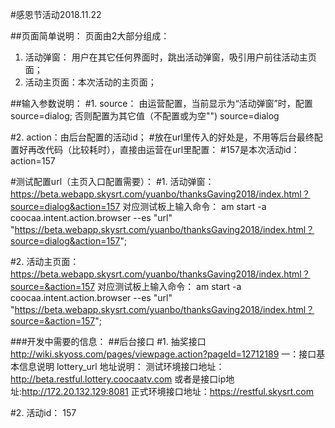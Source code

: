 #感恩节活动2018.11.22

##页面简单说明：
页面由2大部分组成：
1. 活动弹窗： 用户在其它任何界面时，跳出活动弹窗，吸引用户前往活动主页面；
2. 活动主页面：本次活动的主页面；

##输入参数说明：
#1. source： 由运营配置，当前显示为“活动弹窗”时，配置source=dialog; 否则配置为其它值（不配置或为空"")
source=dialog 

#2. action：由后台配置的活动id； 
#放在url里传入的好处是，不用等后台最终配置好再改代码（比较耗时），直接由运营在url里配置：
#157是本次活动id：
action=157

#测试配置url（主页入口配置需要）：
#1. 活动弹窗：
https://beta.webapp.skysrt.com/yuanbo/thanksGaving2018/index.html？source=dialog&action=157
对应测试板上输入命令：
am start -a coocaa.intent.action.browser --es "url"  "https://beta.webapp.skysrt.com/yuanbo/thanksGaving2018/index.html？source=dialog&action=157";

#2. 活动主页面：
https://beta.webapp.skysrt.com/yuanbo/thanksGaving2018/index.html？source=&action=157
对应测试板上输入命令：
am start -a coocaa.intent.action.browser --es "url"  "https://beta.webapp.skysrt.com/yuanbo/thanksGaving2018/index.html？source=&action=157";


###开发中需要的信息：
##后台接口
#1. 抽奖接口
http://wiki.skyoss.com/pages/viewpage.action?pageId=12712189
	一：接口基本信息说明
	lottery_url 地址说明：
	测试环境接口地址： http://beta.restful.lottery.coocaatv.com
	    	或者是接口ip地址:http://172.20.132.129:8081
	正式环境接口地址：https://restful.skysrt.com 

#2. 活动id：
157